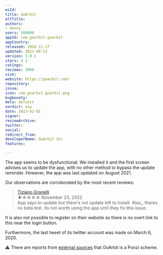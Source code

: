 ```yaml
---
wsId: 
title: GoArbit
altTitle: 
authors:
- danny
users: 500000
appId: com.goarbit.goarbit
appCountry: 
released: 2020-11-17
updated: 2021-08-13
version: 3.0.1
stars: 4.1
ratings: 
reviews: 3080
size: 
website: https://goarbit.com/
repository: 
issue: 
icon: com.goarbit.goarbit.png
bugbounty: 
meta: defunct
verdict: wip
date: 2023-02-01
signer: 
reviewArchive: 
twitter: 
social: 
redirect_from: 
developerName: GoArbit Inc
features: 

---
```


The app seems to be dysfunctional. We installed it and the first screen advises us to update the app, with no other method to bypass the update reminder. However, the app was last updated on August 2021. 

Our observations are corroborated by the most recent reviews:

> [Tiziano Granelli](https://play.google.com/store/apps/details?id=com.goarbit.goarbit)<br>
  ★☆☆☆☆ November 23, 2022 <br>
       App says to update but there's not update left to install. Also,, theres no beta test. Its not worth using the app until they fix this issue.
 
 It is also not possible to register on their website as there is no overt link to this near the login button.
 
 Furthermore, the last tweet of its twitter account was made on March 6, 2020.
 
 ⚠️ There are reports from [external sources](https://behindmlm.com/mlm-reviews/goarbit-execs-flee-to-dubai-gofintech-group-reboot/) that GoArbit is a Ponzi scheme. 
 
